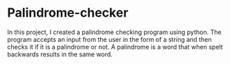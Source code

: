 # Palindrome-checker
In this project, I created a palindrome checking program using python. The program accepts an input from the user in the form of a string and then checks it if it is a palindrome or not. A palindrome is a word that when spelt backwards results in the same word. 
